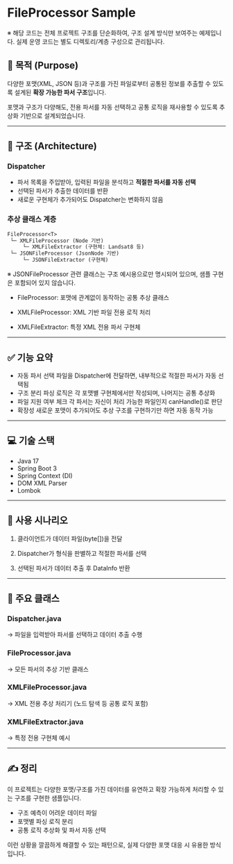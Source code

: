 # FileProcessor Sample
※ 해당 코드는 전체 프로젝트 구조를 단순화하여, 구조 설계 방식만 보여주는 예제입니다.
실제 운영 코드는 별도 디렉토리/계층 구성으로 관리됩니다.

## 🧠 목적 (Purpose)

다양한 포맷(XML, JSON 등)과 구조를 가진 파일로부터 공통된 정보를 추출할 수 있도록 설계된 **확장 가능한 파서 구조**입니다.

포맷과 구조가 다양해도, 전용 파서를 자동 선택하고 공통 로직을 재사용할 수 있도록 추상화 기반으로 설계되었습니다.

---

## 📐 구조 (Architecture)

### Dispatcher

- 파서 목록을 주입받아, 입력된 파일을 분석하고 **적절한 파서를 자동 선택**
- 선택된 파서가 추출한 데이터를 반환
- 새로운 구현체가 추가되어도 Dispatcher는 변화하지 않음

### 추상 클래스 계층

```txt
FileProcessor<T>
 └─ XMLFileProcessor (Node 기반)
     └─ XMLFileExtractor (구현체: Landsat8 등)
 └─ JSONFileProcessor (JsonNode 기반)
     └─ JSONFileExtractor (구현체)
```
※ JSONFileProcessor 관련 클래스는 구조 예시용으로만 명시되어 있으며, 샘플 구현은 포함되어 있지 않습니다.

- FileProcessor<T>: 포맷에 관계없이 동작하는 공통 추상 클래스

- XMLFileProcessor: XML 기반 파일 전용 로직 처리

- XMLFileExtractor: 특정 XML 전용 파서 구현체

---

## ✅ 기능 요약
- 자동 파서 선택	파일을 Dispatcher에 전달하면, 내부적으로 적절한 파서가 자동 선택됨
- 구조 분리	파싱 로직은 각 포맷별 구현체에서만 작성되며, 나머지는 공통 추상화
- 파일 지원 여부 체크	각 파서는 자신이 처리 가능한 파일인지 canHandle()로 판단
- 확장성	새로운 포맷이 추가되어도 추상 구조를 구현하기만 하면 자동 동작 가능

---

## 💻 기술 스택
- Java 17
- Spring Boot 3
- Spring Context (DI)
- DOM XML Parser
- Lombok

---

## 🧪 사용 시나리오
1. 클라이언트가 데이터 파일(byte[])을 전달

2. Dispatcher가 형식을 판별하고 적절한 파서를 선택

3. 선택된 파서가 데이터 추출 후 DataInfo 반환

---

## 📎 주요 클래스
### Dispatcher.java
→ 파일을 입력받아 파서를 선택하고 데이터 추출 수행

### FileProcessor.java
→ 모든 파서의 추상 기반 클래스

### XMLFileProcessor.java
→ XML 전용 추상 처리기 (노드 탐색 등 공통 로직 포함)

### XMLFileExtractor.java
→ 특정 전용 구현체 예시

---

## ✍️ 정리
이 프로젝트는 다양한 포맷/구조를 가진 데이터를 유연하고 확장 가능하게 처리할 수 있는 구조를 구현한 샘플입니다.

- 구조 예측이 어려운 데이터 파일
- 포맷별 파싱 로직 분리
- 공통 로직 추상화 및 파서 자동 선택

이런 상황을 깔끔하게 해결할 수 있는 패턴으로, 실제 다양한 포맷 대응 시 유용한 방식입니다.

